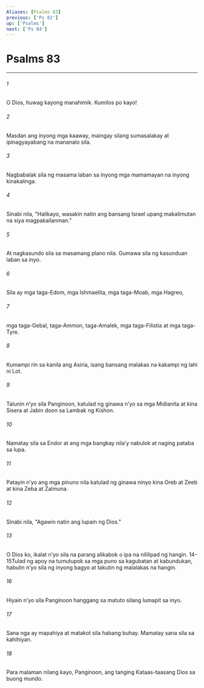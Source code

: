 ```yaml
---
Aliases: [Psalms 83]
previous: ['Ps 82']
up: ['Psalms']
next: ['Ps 84']
---
```

# Psalms 83

***






















###### 1 










O Dios, huwag kayong manahimik. Kumilos po kayo! 





















###### 2 










Masdan ang inyong mga kaaway, maingay silang sumasalakay at ipinagyayabang na mananalo sila. 





















###### 3 










Nagbabalak sila ng masama laban sa inyong mga mamamayan na inyong kinakalinga. 





















###### 4 










Sinabi nila, "Halikayo, wasakin natin ang bansang Israel upang makalimutan na siya magpakailanman." 





















###### 5 










At nagkasundo sila sa masamang plano nila. Gumawa sila ng kasunduan laban sa inyo. 





















###### 6 










Sila ay mga taga-Edom, mga Ishmaelita, mga taga-Moab, mga Hagreo, 





















###### 7 










mga taga-Gebal, taga-Ammon, taga-Amalek, mga taga-Filistia at mga taga-Tyre. 





















###### 8 










Kumampi rin sa kanila ang Asiria, isang bansang malakas na kakampi ng lahi ni Lot. 





















###### 9 










Talunin nʼyo sila Panginoon, katulad ng ginawa nʼyo sa mga Midianita at kina Sisera at Jabin doon sa Lambak ng Kishon. 





















###### 10 










Namatay sila sa Endor at ang mga bangkay nilaʼy nabulok at naging pataba sa lupa. 





















###### 11 










Patayin nʼyo ang mga pinuno nila katulad ng ginawa ninyo kina Oreb at Zeeb at kina Zeba at Zalmuna. 





















###### 12 










Sinabi nila, "Agawin natin ang lupain ng Dios." 





















###### 13 










O Dios ko, ikalat nʼyo sila na parang alikabok o ipa na nililipad ng hangin. 14-15Tulad ng apoy na tumutupok sa mga puno sa kagubatan at kabundukan, habulin nʼyo sila ng inyong bagyo at takutin ng malalakas na hangin. 





















###### 16 










Hiyain nʼyo sila Panginoon hanggang sa matuto silang lumapit sa inyo. 





















###### 17 










Sana nga ay mapahiya at matakot sila habang buhay. Mamatay sana sila sa kahihiyan. 





















###### 18 










Para malaman nilang kayo, Panginoon, ang tanging Kataas-taasang Dios sa buong mundo.
